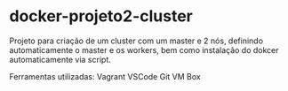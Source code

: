 # docker-projeto2-cluster
Projeto para criação de um cluster com um master e 2 nós, definindo automaticamente o master e os workers, bem como instalação do dokcer automaticamente via script. 

Ferramentas utilizadas:
Vagrant
VSCode
Git
VM Box
